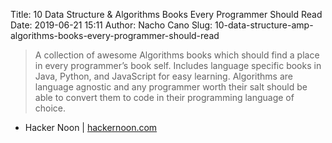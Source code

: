 Title: 10 Data Structure &amp; Algorithms Books Every Programmer Should Read
Date: 2019-06-21 15:11
Author: Nacho Cano
Slug: 10-data-structure-amp-algorithms-books-every-programmer-should-read

> A collection of awesome Algorithms books which should find a place in every
> programmer’s book self. Includes language specific books in Java, Python,
> and JavaScript for easy learning. Algorithms are language agnostic and any
> programmer worth their salt should be able to convert them to code in their
> programming language of choice.

- Hacker Noon | [hackernoon.com][]

  [hackernoon.com]: https://hackernoon.com/10-data-structure-algorithms-books-every-programmer-should-read-d50487313127?source=rss----3a8144eabfe3---4
    "10 Data Structure &amp; Algorithms Books Every Programmer Should Read"
